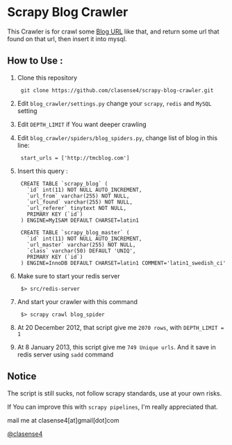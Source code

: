 # Scrapy Blog Crawler


This Crawler is for crawl some [Blog URL](http://tmcblog.com) like that,
and return some url that found on that url, then insert it into mysql.

## How to Use :
1. Clone this repository

        git clone https://github.com/clasense4/scrapy-blog-crawler.git

2. Edit `blog_crawler/settings.py` change your `scrapy`, `redis` and `MySQL` setting
3. Edit `DEPTH_LIMIT` if You want deeper crawling
4. Edit `blog_crawler/spiders/blog_spiders.py`, change list of blog in this line:

        start_urls = ['http://tmcblog.com']

5. Insert this query :
        
        CREATE TABLE `scrapy_blog` (
          `id` int(11) NOT NULL AUTO_INCREMENT,
          `url_from` varchar(255) NOT NULL,
          `url_found` varchar(255) NOT NULL,
          `url_referer` tinytext NOT NULL,
          PRIMARY KEY (`id`)
        ) ENGINE=MyISAM DEFAULT CHARSET=latin1

        CREATE TABLE `scrapy_blog_master` (
          `id` int(11) NOT NULL AUTO_INCREMENT,
          `url_master` varchar(255) NOT NULL,
          `class` varchar(50) DEFAULT 'UNIQ',
          PRIMARY KEY (`id`)
        ) ENGINE=InnoDB DEFAULT CHARSET=latin1 COMMENT='latin1_swedish_ci'

6. Make sure to start your redis server

        $> src/redis-server

7. And start your crawler with this command

        $> scrapy crawl blog_spider

8. At 20 December 2012, that script give me `2070 rows`, with `DEPTH_LIMIT = 1`
9. At 8 January 2013, this script give me `749 Unique urls`. And it save in redis server using `sadd` command

## Notice
The script is still sucks, not follow scrapy standards, use at your own risks.

If You can improve this with `scrapy pipelines`, I'm really appreciated that.

mail me at clasense4[at]gmail[dot]com

[@clasense4](http://twitter.com/clasense4)

